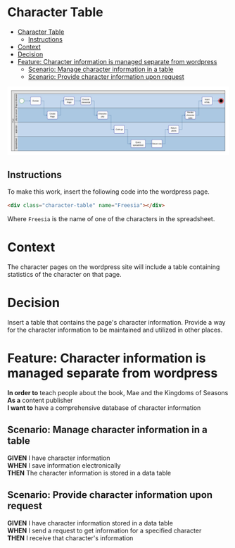 Character Table
===============

- [Character Table](#character-table)
  - [Instructions](#instructions)
- [Context](#context)
- [Decision](#decision)
- [Feature: Character information is managed separate from wordpress](#feature-character-information-is-managed-separate-from-wordpress)
  - [Scenario: Manage character information in a table](#scenario-manage-character-information-in-a-table)
  - [Scenario: Provide character information upon request](#scenario-provide-character-information-upon-request)

![Character Table Workflow](../../images/CharacterTableWorkflow.svg)

## Instructions

To make this work, insert the following code into the wordpress page.

```html
<div class="character-table" name="Freesia"></div>
```

Where `Freesia` is the name of one of the characters in the spreadsheet.

# Context

The character pages on the wordpress site will include a table containing statistics of the character on that page.

# Decision

Insert a table that contains the page's character information.
Provide a way for the character information to be maintained and utilized in other places.

# Feature: Character information is managed separate from wordpress

**In order to** teach people about the book, Mae and the Kingdoms of Seasons  
**As a** content publisher  
**I want to** have a comprehensive database of character information  

## Scenario: Manage character information in a table

**GIVEN** I have character information  
**WHEN** I save information electronically  
**THEN** The character information is stored in a data table  

## Scenario: Provide character information upon request  

**GIVEN** I have character information stored in a data table  
**WHEN** I send a request to get information for a specified character  
**THEN** I receive that character's information  



